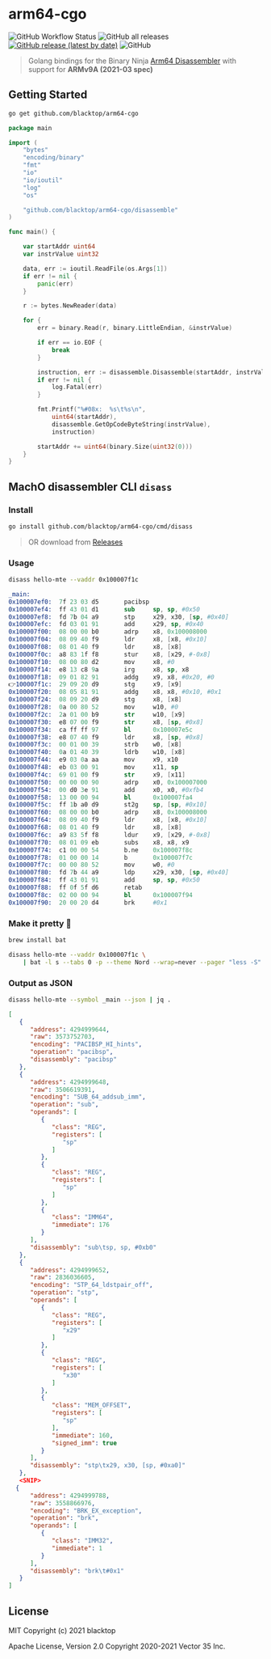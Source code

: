 # arm64-cgo

![GitHub Workflow Status](https://img.shields.io/github/workflow/status/blacktop/arm64-cgo/Go)
![GitHub all releases](https://img.shields.io/github/downloads/blacktop/arm64-cgo/total)
[![GitHub release (latest by date)](https://img.shields.io/github/v/release/blacktop/arm64-cgo)](https://github.com/blacktop/arm64-cgo/releases/latest)
![GitHub](https://img.shields.io/github/license/blacktop/arm64-cgo?color=blue)

> Golang bindings for the Binary Ninja [Arm64 Disassembler](https://github.com/Vector35/arch-arm64) with support for **ARMv9A (2021-03 spec)**

## Getting Started

```bash
go get github.com/blacktop/arm64-cgo
```

```go
package main

import (
	"bytes"
	"encoding/binary"
	"fmt"
	"io"
	"io/ioutil"
	"log"
	"os"

	"github.com/blacktop/arm64-cgo/disassemble"
)

func main() {

	var startAddr uint64
	var instrValue uint32

	data, err := ioutil.ReadFile(os.Args[1])
	if err != nil {
		panic(err)
	}

	r := bytes.NewReader(data)

	for {
		err = binary.Read(r, binary.LittleEndian, &instrValue)

		if err == io.EOF {
			break
		}

		instruction, err := disassemble.Disassemble(startAddr, instrValue, true)
		if err != nil {
			log.Fatal(err)
		}

		fmt.Printf("%#08x:  %s\t%s\n",
			uint64(startAddr),
			disassemble.GetOpCodeByteString(instrValue),
			instruction)

		startAddr += uint64(binary.Size(uint32(0)))
	}
}
```

## MachO disassembler CLI `disass`

### Install

```bash
go install github.com/blacktop/arm64-cgo/cmd/disass
```

> OR download from [Releases](https://github.com/blacktop/arm64-cgo/releases/latest)

### Usage

```bash
disass hello-mte --vaddr 0x100007f1c
```

```s
_main:
0x100007ef0:  7f 23 03 d5       pacibsp
0x100007ef4:  ff 43 01 d1       sub     sp, sp, #0x50
0x100007ef8:  fd 7b 04 a9       stp     x29, x30, [sp, #0x40]
0x100007efc:  fd 03 01 91       add     x29, sp, #0x40
0x100007f00:  08 00 00 b0       adrp    x8, 0x100008000
0x100007f04:  08 09 40 f9       ldr     x8, [x8, #0x10]
0x100007f08:  08 01 40 f9       ldr     x8, [x8]
0x100007f0c:  a8 83 1f f8       stur    x8, [x29, #-0x8]
0x100007f10:  08 00 80 d2       mov     x8, #0
0x100007f14:  e8 13 c8 9a       irg     x8, sp, x8
0x100007f18:  09 01 82 91       addg    x9, x8, #0x20, #0
👉100007f1c:  29 09 20 d9       stg     x9, [x9]
0x100007f20:  08 05 81 91       addg    x8, x8, #0x10, #0x1
0x100007f24:  08 09 20 d9       stg     x8, [x8]
0x100007f28:  0a 00 80 52       mov     w10, #0
0x100007f2c:  2a 01 00 b9       str     w10, [x9]
0x100007f30:  e8 07 00 f9       str     x8, [sp, #0x8]
0x100007f34:  ca ff ff 97       bl      0x100007e5c
0x100007f38:  e8 07 40 f9       ldr     x8, [sp, #0x8]
0x100007f3c:  00 01 00 39       strb    w0, [x8]
0x100007f40:  0a 01 40 39       ldrb    w10, [x8]
0x100007f44:  e9 03 0a aa       mov     x9, x10
0x100007f48:  eb 03 00 91       mov     x11, sp
0x100007f4c:  69 01 00 f9       str     x9, [x11]
0x100007f50:  00 00 00 90       adrp    x0, 0x100007000
0x100007f54:  00 d0 3e 91       add     x0, x0, #0xfb4
0x100007f58:  13 00 00 94       bl      0x100007fa4
0x100007f5c:  ff 1b a0 d9       st2g    sp, [sp, #0x10]
0x100007f60:  08 00 00 b0       adrp    x8, 0x100008000
0x100007f64:  08 09 40 f9       ldr     x8, [x8, #0x10]
0x100007f68:  08 01 40 f9       ldr     x8, [x8]
0x100007f6c:  a9 83 5f f8       ldur    x9, [x29, #-0x8]
0x100007f70:  08 01 09 eb       subs    x8, x8, x9
0x100007f74:  c1 00 00 54       b.ne    0x100007f8c
0x100007f78:  01 00 00 14       b       0x100007f7c
0x100007f7c:  00 00 80 52       mov     w0, #0
0x100007f80:  fd 7b 44 a9       ldp     x29, x30, [sp, #0x40]
0x100007f84:  ff 43 01 91       add     sp, sp, #0x50
0x100007f88:  ff 0f 5f d6       retab
0x100007f8c:  02 00 00 94       bl      0x100007f94
0x100007f90:  20 00 20 d4       brk     #0x1
```

### Make it pretty 💄

```bash
brew install bat
```

```bash
disass hello-mte --vaddr 0x100007f1c \
	| bat -l s --tabs 0 -p --theme Nord --wrap=never --pager "less -S"
```

### Output as JSON

```bash
disass hello-mte --symbol _main --json | jq .
```

```json
[
   {
      "address": 4294999644,
      "raw": 3573752703,
      "encoding": "PACIBSP_HI_hints",
      "operation": "pacibsp",
      "disassembly": "pacibsp"
   },
   {
      "address": 4294999648,
      "raw": 3506619391,
      "encoding": "SUB_64_addsub_imm",
      "operation": "sub",
      "operands": [
         {
            "class": "REG",
            "registers": [
               "sp"
            ]
         },
         {
            "class": "REG",
            "registers": [
               "sp"
            ]
         },
         {
            "class": "IMM64",
            "immediate": 176
         }
      ],
      "disassembly": "sub\tsp, sp, #0xb0"
   },
   {
      "address": 4294999652,
      "raw": 2836036605,
      "encoding": "STP_64_ldstpair_off",
      "operation": "stp",
      "operands": [
         {
            "class": "REG",
            "registers": [
               "x29"
            ]
         },
         {
            "class": "REG",
            "registers": [
               "x30"
            ]
         },
         {
            "class": "MEM_OFFSET",
            "registers": [
               "sp"
            ],
            "immediate": 160,
            "signed_imm": true
         }
      ],
      "disassembly": "stp\tx29, x30, [sp, #0xa0]"
   },
   <SNIP>
  {
      "address": 4294999788,
      "raw": 3558866976,
      "encoding": "BRK_EX_exception",
      "operation": "brk",
      "operands": [
         {
            "class": "IMM32",
            "immediate": 1
         }
      ],
      "disassembly": "brk\t#0x1"
   }
]
```

## License

MIT Copyright (c) 2021 blacktop

Apache License, Version 2.0 Copyright 2020-2021 Vector 35 Inc.
